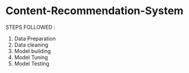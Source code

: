 # Content-Recommendation-System
STEPS FOLLOWED :
1. Data Preparation
2. Data cleaning
3. Model building
4. Model Tuning
5. Model Testing
